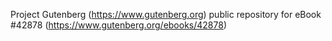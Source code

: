 Project Gutenberg (https://www.gutenberg.org) public repository for eBook #42878 (https://www.gutenberg.org/ebooks/42878)
